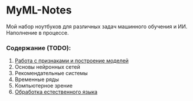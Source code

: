 # MyML-Notes

Мой набор ноутбуков для различных задач машинного обучения и ИИ. Наполнение в процессе.

### Содержание (TODO): 
1. [Работа с признаками и построение моделей](FeatureEngineering)
2. Основы нейронных сетей
3. Рекомендательные системы
4. Временные ряды 
5. Компьютерное зрение 
6. [Обработка естественного языка](NLP)
